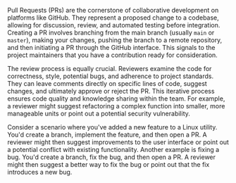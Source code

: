 Pull Requests (PRs) are the cornerstone of collaborative development on platforms like GitHub. They represent a proposed change to a codebase, allowing for discussion, review, and automated testing before integration. Creating a PR involves branching from the main branch (usually `main` or `master`), making your changes, pushing the branch to a remote repository, and then initiating a PR through the GitHub interface. This signals to the project maintainers that you have a contribution ready for consideration.

The review process is equally crucial. Reviewers examine the code for correctness, style, potential bugs, and adherence to project standards. They can leave comments directly on specific lines of code, suggest changes, and ultimately approve or reject the PR. This iterative process ensures code quality and knowledge sharing within the team. For example, a reviewer might suggest refactoring a complex function into smaller, more manageable units or point out a potential security vulnerability.

Consider a scenario where you've added a new feature to a Linux utility. You'd create a branch, implement the feature, and then open a PR. A reviewer might then suggest improvements to the user interface or point out a potential conflict with existing functionality. Another example is fixing a bug. You'd create a branch, fix the bug, and then open a PR. A reviewer might then suggest a better way to fix the bug or point out that the fix introduces a new bug.